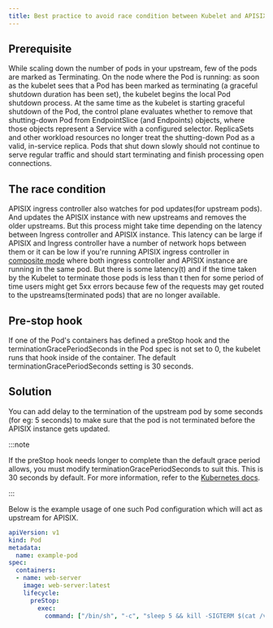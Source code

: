 ```yaml
---
title: Best practice to avoid race condition between Kubelet and APISIX
---
```


<!--
#
# Licensed to the Apache Software Foundation (ASF) under one or more
# contributor license agreements.  See the NOTICE file distributed with
# this work for additional information regarding copyright ownership.
# The ASF licenses this file to You under the Apache License, Version 2.0
# (the "License"); you may not use this file except in compliance with
# the License.  You may obtain a copy of the License at
#
#     http://www.apache.org/licenses/LICENSE-2.0
#
# Unless required by applicable law or agreed to in writing, software
# distributed under the License is distributed on an "AS IS" BASIS,
# WITHOUT WARRANTIES OR CONDITIONS OF ANY KIND, either express or implied.
# See the License for the specific language governing permissions and
# limitations under the License.
#
-->


## Prerequisite

While scaling down the number of pods in your upstream, few of the pods are marked as Terminating. On the node where the Pod is running: as soon as the kubelet sees that a Pod has been marked as terminating (a graceful shutdown duration has been set), the kubelet begins the local Pod shutdown process. At the same time as the kubelet is starting graceful shutdown of the Pod, the control plane evaluates whether to remove that shutting-down Pod from EndpointSlice (and Endpoints) objects, where those objects represent a Service with a configured selector. ReplicaSets and other workload resources no longer treat the shutting-down Pod as a valid, in-service replica.
Pods that shut down slowly should not continue to serve regular traffic and should start terminating and finish processing open connections. 

## The race condition

APISIX ingress controller also watches for pod updates(for upstream pods). And updates the APISIX instance with new upstreams and removes the older upstreams. But this process might take time depending on the latency between Ingress controller and APISIX instance. This latency can be large if APISIX and Ingress controller have a number of network hops between them or it can be low if you're running APISIX ingress controller in [composite mode](../composite.md) where both ingress controller and APISIX instance are running in the same pod. But there is some latency(t) and if the time taken by the Kubelet to terminate those pods is less than t then for some period of time users might get 5xx errors because few of the requests may get routed to the upstreams(terminated pods) that are no longer available.

## Pre-stop hook

If one of the Pod's containers has defined a preStop hook and the terminationGracePeriodSeconds in the Pod spec is not set to 0, the kubelet runs that hook inside of the container. The default terminationGracePeriodSeconds setting is 30 seconds.

## Solution

You can add delay to the termination of the upstream pod by some seconds (for eg: 5 seconds) to make sure that the pod is not terminated before the APISIX instance gets updated.

:::note

If the preStop hook needs longer to complete than the default grace period allows, you must modify terminationGracePeriodSeconds to suit this. This is 30 seconds by default. For more information, refer to the [Kubernetes docs](https://kubernetes.io/docs/concepts/workloads/pods/pod-lifecycle/#pod-termination).

:::

Below is the example usage of one such Pod configuration which will act as upstream for APISIX.

```yaml
apiVersion: v1
kind: Pod
metadata:
  name: example-pod
spec:
  containers:
  - name: web-server
    image: web-server:latest
    lifecycle:
      preStop:
        exec:
          command: ["/bin/sh", "-c", "sleep 5 && kill -SIGTERM $(cat /var/run/webserver.pid)"]

```